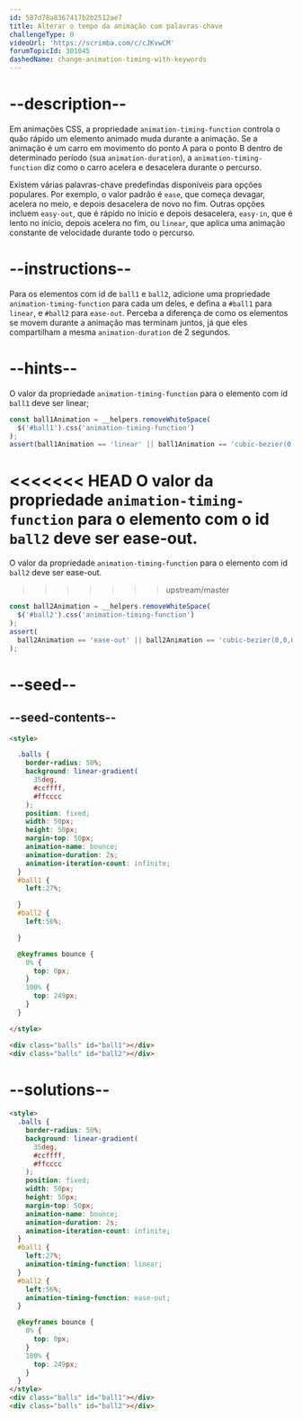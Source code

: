 ```yaml
---
id: 587d78a8367417b2b2512ae7
title: Alterar o tempo da animação com palavras-chave
challengeType: 0
videoUrl: 'https://scrimba.com/c/cJKvwCM'
forumTopicId: 301045
dashedName: change-animation-timing-with-keywords
---
```


# --description--

Em animações CSS, a propriedade `animation-timing-function` controla o quão rápido um elemento animado muda durante a animação. Se a animação é um carro em movimento do ponto A para o ponto B dentro de determinado período (sua `animation-duration`), a `animation-timing-function` diz como o carro acelera e desacelera durante o percurso.

Existem várias palavras-chave predefindas disponíveis para opções populares. Por exemplo, o valor padrão é `ease`, que começa devagar, acelera no meio, e depois desacelera de novo no fim. Outras opções incluem `easy-out`, que é rápido no início e depois desacelera, `easy-in`, que é lento no início, depois acelera no fim, ou `linear`, que aplica uma animação constante de velocidade durante todo o percurso.

# --instructions--

Para os elementos com id de `ball1` e `ball2`, adicione uma propriedade `animation-timing-function` para cada um deles, e defina a `#ball1` para `linear`, e `#ball2` para `ease-out`. Perceba a diferença de como os elementos se movem durante a animação mas terminam juntos, já que eles compartilham a mesma `animation-duration` de 2 segundos.

# --hints--

O valor da propriedade `animation-timing-function` para o elemento com id `ball1` deve ser linear;

```js
const ball1Animation = __helpers.removeWhiteSpace(
  $('#ball1').css('animation-timing-function')
);
assert(ball1Animation == 'linear' || ball1Animation == 'cubic-bezier(0,0,1,1)');
```

<<<<<<< HEAD
O valor da propriedade `animation-timing-function` para o elemento com o id `ball2` deve ser ease-out.
=======
O valor da propriedade `animation-timing-function` para o elemento com id `ball2` deve ser ease-out.
>>>>>>> upstream/master

```js
const ball2Animation = __helpers.removeWhiteSpace(
  $('#ball2').css('animation-timing-function')
);
assert(
  ball2Animation == 'ease-out' || ball2Animation == 'cubic-bezier(0,0,0.58,1)'
);
```

# --seed--

## --seed-contents--

```html
<style>

  .balls {
    border-radius: 50%;
    background: linear-gradient(
      35deg,
      #ccffff,
      #ffcccc
    );
    position: fixed;
    width: 50px;
    height: 50px;
    margin-top: 50px;
    animation-name: bounce;
    animation-duration: 2s;
    animation-iteration-count: infinite;
  }
  #ball1 {
    left:27%;

  }
  #ball2 {
    left:56%;

  }

  @keyframes bounce {
    0% {
      top: 0px;
    }
    100% {
      top: 249px;
    }
  }

</style>

<div class="balls" id="ball1"></div>
<div class="balls" id="ball2"></div>
```

# --solutions--

```html
<style>
  .balls {
    border-radius: 50%;
    background: linear-gradient(
      35deg,
      #ccffff,
      #ffcccc
    );
    position: fixed;
    width: 50px;
    height: 50px;
    margin-top: 50px;
    animation-name: bounce;
    animation-duration: 2s;
    animation-iteration-count: infinite;
  }
  #ball1 {
    left:27%;
    animation-timing-function: linear;
  }
  #ball2 {
    left:56%;
    animation-timing-function: ease-out;
  }

  @keyframes bounce {
    0% {
      top: 0px;
    }
    100% {
      top: 249px;
    }
  }
</style>
<div class="balls" id="ball1"></div>
<div class="balls" id="ball2"></div>
```
